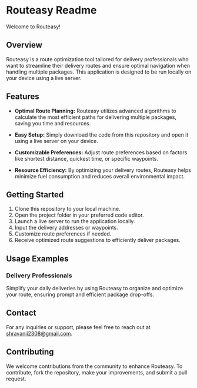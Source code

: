 # Routeasy Readme

Welcome to Routeasy!

## Overview
Routeasy is a route optimization tool tailored for delivery professionals who want to streamline their delivery routes and ensure optimal navigation when handling multiple packages. This application is designed to be run locally on your device using a live server.

## Features
- **Optimal Route Planning:** Routeasy utilizes advanced algorithms to calculate the most efficient paths for delivering multiple packages, saving you time and resources.

- **Easy Setup:** Simply download the code from this repository and open it using a live server on your device.

- **Customizable Preferences:** Adjust route preferences based on factors like shortest distance, quickest time, or specific waypoints.

- **Resource Efficiency:** By optimizing your delivery routes, Routeasy helps minimize fuel consumption and reduces overall environmental impact.

## Getting Started
1. Clone this repository to your local machine.
2. Open the project folder in your preferred code editor.
3. Launch a live server to run the application locally.
4. Input the delivery addresses or waypoints.
5. Customize route preferences if needed.
6. Receive optimized route suggestions to efficiently deliver packages.

## Usage Examples
### Delivery Professionals
Simplify your daily deliveries by using Routeasy to organize and optimize your route, ensuring prompt and efficient package drop-offs.

## Contact
For any inquiries or support, please feel free to reach out at shravanii2308@gmail.com.

## Contributing
We welcome contributions from the community to enhance Routeasy. To contribute, fork the repository, make your improvements, and submit a pull request.
